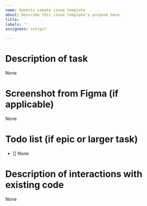 ```yaml
---
name: Generic Lomake issue template
about: Describe this issue template's purpose here.
title: ''
labels: ''
assignees: sutigit

---
```


# Description of task
None

# Screenshot from Figma (if applicable)
None

# Todo list (if epic or larger task)
- [] None

# Description of interactions with existing code
None
